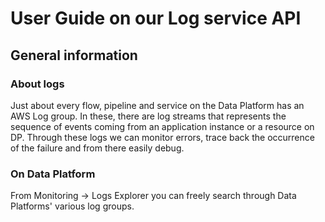 # User Guide on our Log service API

## General information

### About logs
Just about every flow, pipeline and service on the Data Platform has an AWS Log
group. In these, there are log streams that represents the sequence of events
coming from an application instance or a resource on DP. Through these logs we
can  monitor errors, trace back the occurrence of the failure and from there
easily debug.

### On Data Platform
From Monitoring -> Logs Explorer you can freely search through Data Platforms'
various log groups.
